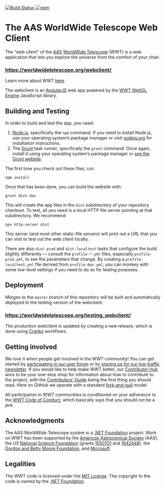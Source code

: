 [![Build Status](https://dev.azure.com/aasworldwidetelescope/WWT/_apis/build/status/WorldWideTelescope.wwt-web-client?branchName=master)](https://dev.azure.com/aasworldwidetelescope/WWT/_build/latest?definitionId=4&branchName=master)
[![npm](https://img.shields.io/npm/v/@wwtelescope/astro?label=@wwtelescope/astro)](https://www.npmjs.com/package/@wwtelescope/astro)

# The AAS WorldWide Telescope Web Client

The “web client” of the [AAS](https://aas.org/)
[WorldWide Telescope](http://worldwidetelescope.org/home) (WWT) is a web
application that lets you explore the universe from the comfort of your chair.

### <https://worldwidetelescope.org/webclient/>

Learn more about WWT [here](https://worldwidetelescope.org/home).

The webclient is an [AngularJS] web app powered by the [WWT WebGL Engine]
JavaScript library.

[AngularJS]: https://angularjs.org/
[WWT WebGL Engine]: https://github.com/WorldWideTelescope/wwt-webgl-engine


## Building and Testing

In order to build and test the app, you need:

1. [Node.js](https://nodejs.org/), specifically the `npm` command. If you need
   to install Node.js, use your operating system’s package manager or visit
   [nodejs.org](https://nodejs.org/) for installation instructions.
2. The [Grunt](https://gruntjs.com/) task runner, specifically the `grunt`
   command. Once again, install it using your operating system’s package
   manager or [see the Grunt website](https://gruntjs.com/getting-started).

The first time you check out these files, run:

```
npm install
```

Once that has been done, you can build the website with:

```
grunt dist-dev
```

This will create the app files in the `dist` subdirectory of your repository
checkout. To test, all you need is a local HTTP file server pointing at that
subdirectory. We recommend:

```
npx http-server dist
```

This server (and most other static-file servers) will print out a URL that you
can visit to test out the web client locally.

There are also `dist-prod` and `dist-localtest` tasks that configure the build
slightly differently — consult the `profile-*.yml` files, especially
`profile-prod.yml`, to see the parameters that change. By creating a
`profile-localtest.yml` file derived from `profile-dev.yml`, you can monkey
with some low-level settings if you need to do so for testing purposes.


## Deployment

Merges to the `master` branch of this repository will be built and
automatically deployed to the testing version of the webclient:

### <https://worldwidetelescope.org/testing_webclient/>

The production webclient is updated by creating a new release, which is done
using [Cranko] workflows.

[Cranko]: https://pkgw.github.io/cranko/


## Getting involved

We love it when people get involved in the WWT community! You can get started
by [participating in our user forum] or by
[signing up for our low-traffic newsletter]. If you would like to help make
WWT better, our [Contributor Hub] aims to be your one-stop shop for
information about how to contribute to the project, with the
[Contributors’ Guide] being the first thing you should read. Here on GitHub we
operate with a standard [fork-and-pull] model.

[participating in our user forum]: https://wwt-forum.org/
[signing up for our low-traffic newsletter]: https://bit.ly/wwt-signup
[Contributor Hub]: https://worldwidetelescope.github.io/
[Contributors’ Guide]: https://worldwidetelescope.github.io/contributing/
[fork-and-pull]: https://help.github.com/en/articles/about-collaborative-development-models

All participation in WWT communities is conditioned on your adherence to the
[WWT Code of Conduct], which basically says that you should not be a jerk.

[WWT Code of Conduct]: https://worldwidetelescope.github.io/code-of-conduct/


## Acknowledgments

The AAS WorldWide Telescope system is a [.NET Foundation] project. Work on WWT
has been supported by the [American Astronomical Society] (AAS), the US
[National Science Foundation] (grants [1550701] and [1642446]), the [Gordon
and Betty Moore Foundation], and [Microsoft].

[American Astronomical Society]: https://aas.org/
[.NET Foundation]: https://dotnetfoundation.org/
[National Science Foundation]: https://www.nsf.gov/
[1550701]: https://www.nsf.gov/awardsearch/showAward?AWD_ID=1550701
[1642446]: https://www.nsf.gov/awardsearch/showAward?AWD_ID=1642446
[Gordon and Betty Moore Foundation]: https://www.moore.org/
[Microsoft]: https://www.microsoft.com/


## Legalities

The WWT code is licensed under the [MIT License]. The copyright to the code is
owned by the [.NET Foundation].

[MIT License]: https://opensource.org/licenses/MIT
